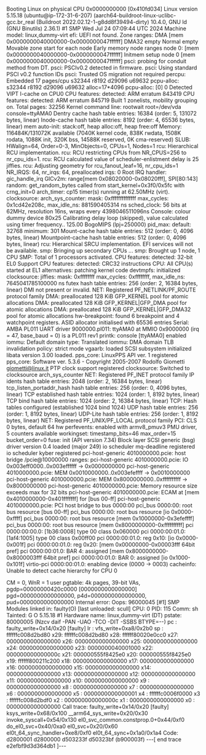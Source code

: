 Booting Linux on physical CPU 0x0000000000 [0x410fd034]
Linux version 5.15.18 (ubuntu@ip-172-31-6-207) (aarch64-buildroot-linux-uclibc-gcc.br_real (Buildroot 2022.02.12-1-g8dd8f39494-dirty) 10.4.0, GNU ld (GNU Binutils) 2.36.1) #1 SMP Wed Jul 24 07:09:44 UTC 2024
Machine model: linux,dummy-virt
efi: UEFI not found.
Zone ranges:
  DMA      [mem 0x0000000040000000-0x0000000047ffffff]
  DMA32    empty
  Normal   empty
Movable zone start for each node
Early memory node ranges
  node   0: [mem 0x0000000040000000-0x0000000047ffffff]
Initmem setup node 0 [mem 0x0000000040000000-0x0000000047ffffff]
psci: probing for conduit method from DT.
psci: PSCIv0.2 detected in firmware.
psci: Using standard PSCI v0.2 function IDs
psci: Trusted OS migration not required
percpu: Embedded 17 pages/cpu s32344 r8192 d29096 u69632
pcpu-alloc: s32344 r8192 d29096 u69632 alloc=17*4096
pcpu-alloc: [0] 0
Detected VIPT I-cache on CPU0
CPU features: detected: ARM erratum 843419
CPU features: detected: ARM erratum 845719
Built 1 zonelists, mobility grouping on.  Total pages: 32256
Kernel command line: rootwait root=/dev/vda console=ttyAMA0
Dentry cache hash table entries: 16384 (order: 5, 131072 bytes, linear)
Inode-cache hash table entries: 8192 (order: 4, 65536 bytes, linear)
mem auto-init: stack:off, heap alloc:off, heap free:off
Memory: 116484K/131072K available (7040K kernel code, 838K rwdata, 1508K rodata, 1088K init, 320K bss, 14588K reserved, 0K cma-reserved)
SLUB: HWalign=64, Order=0-3, MinObjects=0, CPUs=1, Nodes=1
rcu: Hierarchical RCU implementation.
rcu:    RCU restricting CPUs from NR_CPUS=256 to nr_cpu_ids=1.
rcu: RCU calculated value of scheduler-enlistment delay is 25 jiffies.
rcu: Adjusting geometry for rcu_fanout_leaf=16, nr_cpu_ids=1
NR_IRQS: 64, nr_irqs: 64, preallocated irqs: 0
Root IRQ handler: gic_handle_irq
GICv2m: range[mem 0x08020000-0x08020fff], SPI[80:143]
random: get_random_bytes called from start_kernel+0x3f0/0x5fc with crng_init=0
arch_timer: cp15 timer(s) running at 62.50MHz (virt).
clocksource: arch_sys_counter: mask: 0xffffffffffffff max_cycles: 0x1cd42e208c, max_idle_ns: 881590405314 ns
sched_clock: 56 bits at 62MHz, resolution 16ns, wraps every 4398046511096ns
Console: colour dummy device 80x25
Calibrating delay loop (skipped), value calculated using timer frequency.. 125.00 BogoMIPS (lpj=250000)
pid_max: default: 32768 minimum: 301
Mount-cache hash table entries: 512 (order: 0, 4096 bytes, linear)
Mountpoint-cache hash table entries: 512 (order: 0, 4096 bytes, linear)
rcu: Hierarchical SRCU implementation.
EFI services will not be available.
smp: Bringing up secondary CPUs ...
smp: Brought up 1 node, 1 CPU
SMP: Total of 1 processors activated.
CPU features: detected: 32-bit EL0 Support
CPU features: detected: CRC32 instructions
CPU: All CPU(s) started at EL1
alternatives: patching kernel code
devtmpfs: initialized
clocksource: jiffies: mask: 0xffffffff max_cycles: 0xffffffff, max_idle_ns: 7645041785100000 ns
futex hash table entries: 256 (order: 2, 16384 bytes, linear)
DMI not present or invalid.
NET: Registered PF_NETLINK/PF_ROUTE protocol family
DMA: preallocated 128 KiB GFP_KERNEL pool for atomic allocations
DMA: preallocated 128 KiB GFP_KERNEL|GFP_DMA pool for atomic allocations
DMA: preallocated 128 KiB GFP_KERNEL|GFP_DMA32 pool for atomic allocations
hw-breakpoint: found 6 breakpoint and 4 watchpoint registers.
ASID allocator initialised with 65536 entries
Serial: AMBA PL011 UART driver
9000000.pl011: ttyAMA0 at MMIO 0x9000000 (irq = 47, base_baud = 0) is a PL011 rev1
printk: console [ttyAMA0] enabled
iommu: Default domain type: Translated
iommu: DMA domain TLB invalidation policy: strict mode
vgaarb: loaded
SCSI subsystem initialized
libata version 3.00 loaded.
pps_core: LinuxPPS API ver. 1 registered
pps_core: Software ver. 5.3.6 - Copyright 2005-2007 Rodolfo Giometti <giometti@linux.it>
PTP clock support registered
clocksource: Switched to clocksource arch_sys_counter
NET: Registered PF_INET protocol family
IP idents hash table entries: 2048 (order: 2, 16384 bytes, linear)
tcp_listen_portaddr_hash hash table entries: 256 (order: 0, 4096 bytes, linear)
TCP established hash table entries: 1024 (order: 1, 8192 bytes, linear)
TCP bind hash table entries: 1024 (order: 2, 16384 bytes, linear)
TCP: Hash tables configured (established 1024 bind 1024)
UDP hash table entries: 256 (order: 1, 8192 bytes, linear)
UDP-Lite hash table entries: 256 (order: 1, 8192 bytes, linear)
NET: Registered PF_UNIX/PF_LOCAL protocol family
PCI: CLS 0 bytes, default 64
hw perfevents: enabled with armv8_pmuv3 PMU driver, 5 counters available
workingset: timestamp_bits=46 max_order=15 bucket_order=0
fuse: init (API version 7.34)
Block layer SCSI generic (bsg) driver version 0.4 loaded (major 249)
io scheduler mq-deadline registered
io scheduler kyber registered
pci-host-generic 4010000000.pcie: host bridge /pcie@10000000 ranges:
pci-host-generic 4010000000.pcie:       IO 0x003eff0000..0x003effffff -> 0x0000000000
pci-host-generic 4010000000.pcie:      MEM 0x0010000000..0x003efeffff -> 0x0010000000
pci-host-generic 4010000000.pcie:      MEM 0x8000000000..0xffffffffff -> 0x8000000000
pci-host-generic 4010000000.pcie: Memory resource size exceeds max for 32 bits
pci-host-generic 4010000000.pcie: ECAM at [mem 0x4010000000-0x401fffffff] for [bus 00-ff]
pci-host-generic 4010000000.pcie: PCI host bridge to bus 0000:00
pci_bus 0000:00: root bus resource [bus 00-ff]
pci_bus 0000:00: root bus resource [io  0x0000-0xffff]
pci_bus 0000:00: root bus resource [mem 0x10000000-0x3efeffff]
pci_bus 0000:00: root bus resource [mem 0x8000000000-0xffffffffff]
pci 0000:00:00.0: [1b36:0008] type 00 class 0x060000
pci 0000:00:01.0: [1af4:1005] type 00 class 0x00ff00
pci 0000:00:01.0: reg 0x10: [io  0x0000-0x001f]
pci 0000:00:01.0: reg 0x20: [mem 0x00000000-0x00003fff 64bit pref]
pci 0000:00:01.0: BAR 4: assigned [mem 0x8000000000-0x8000003fff 64bit pref]
pci 0000:00:01.0: BAR 0: assigned [io  0x1000-0x101f]
virtio-pci 0000:00:01.0: enabling device (0000 -> 0003)
cacheinfo: Unable to detect cache hierarchy for CPU 0

  CM = 0, WnR = 1
user pgtable: 4k pages, 39-bit VAs, pgdp=00000000420c0000
[0000000000000000] pgd=0000000000000000, p4d=0000000000000000, pud=0000000000000000
Internal error: Oops: 96000045 [#1] SMP
Modules linked in: faulty(O) [last unloaded: scull]
CPU: 0 PID: 115 Comm: sh Tainted: G           O      5.15.18 #1
Hardware name: linux,dummy-virt (DT)
pstate: 80000005 (Nzcv daif -PAN -UAO -TCO -DIT -SSBS BTYPE=--)
pc : faulty_write+0x14/0x20 [faulty]
lr : vfs_write+0xa8/0x2b0
sp : ffffffc008d2bd80
x29: ffffffc008d2bd80 x28: ffffff80020e0cc0 x27: 0000000000000000
x26: 0000000000000000 x25: 0000000000000000 x24: 0000000000000000
x23: 0000000040001000 x22: 000000000000000c x21: 000000555f8425e0
x20: 000000555f8425e0 x19: ffffff800211c200 x18: 0000000000000000
x17: 0000000000000000 x16: 0000000000000000 x15: 0000000000000000
x14: 0000000000000000 x13: 0000000000000000 x12: 0000000000000000
x11: 0000000000000000 x10: 0000000000000000 x9 : 0000000000000000
x8 : 0000000000000000 x7 : 0000000000000000 x6 : 0000000000000000
x5 : 0000000000000001 x4 : ffffffc0006f0000 x3 : ffffffc008d2bdf0
x2 : 000000000000000c x1 : 0000000000000000 x0 : 0000000000000000
Call trace:
 faulty_write+0x14/0x20 [faulty]
 ksys_write+0x68/0x100
 __arm64_sys_write+0x20/0x30
 invoke_syscall+0x54/0x130
 el0_svc_common.constprop.0+0x44/0xf0
 do_el0_svc+0x40/0xa0
 el0_svc+0x20/0x60
 el0t_64_sync_handler+0xe8/0xf0
 el0t_64_sync+0x1a0/0x1a4
Code: d2800001 d2800000 d503233f d50323bf (b900003f)
---[ end trace e2efbf9d3d364db1 ]---